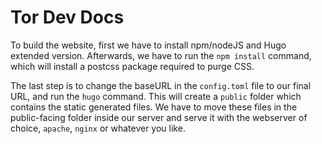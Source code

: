# Tor Dev Docs

To build the website, first we have to install npm/nodeJS and Hugo extended version.
Afterwards, we have to run the `npm install` command, which will install a postcss package required to purge CSS.

The last step is to change the baseURL in the `config.toml` file to our final URL, and run the `hugo` command. This will create a  `public` folder which contains the static generated files. We have to move these files in the public-facing folder inside our server and serve it with the webserver of choice, `apache`, `nginx` or whatever you like.